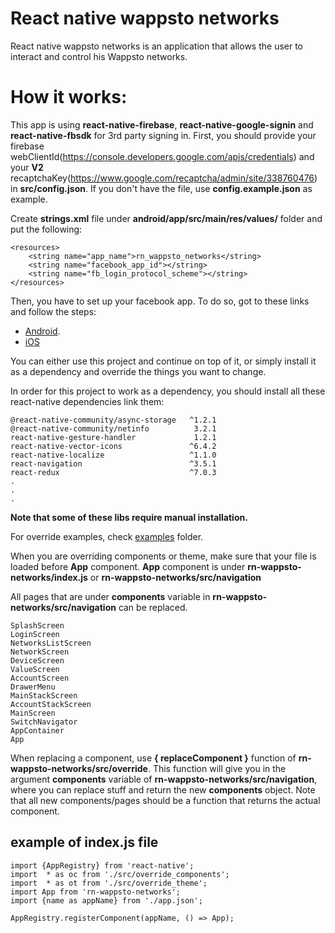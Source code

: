 # React native wappsto networks

React native wappsto networks is an application that allows the user to interact and control his Wappsto networks.

# How it works:

This app is using **react-native-firebase**, **react-native-google-signin** and **react-native-fbsdk** for 3rd party signing in.
First, you should provide your firebase webClientId(https://console.developers.google.com/apis/credentials) and your **V2** recaptchaKey(https://www.google.com/recaptcha/admin/site/338760476) in **src/config.json**. If you don't have the file, use **config.example.json** as example.

Create **strings.xml** file under **android/app/src/main/res/values/** folder and put the following:
```
<resources>
    <string name="app_name">rn_wappsto_networks</string>
    <string name="facebook_app_id"></string>
    <string name="fb_login_protocol_scheme"></string>
</resources>
```

Then, you have to set up your facebook app. To do so, got to these links and follow the steps:
- [Android](https://developers.facebook.com/docs/android/getting-started/).
- [iOS](https://developers.facebook.com/docs/ios/getting-started/)

You can either use this project and continue on top of it, or simply install it as a dependency and override the things you want to change.

In order for this project to work as a dependency, you should install all these react-native dependencies link them:

```
@react-native-community/async-storage   ^1.2.1
@react-native-community/netinfo          3.2.1
react-native-gesture-handler             1.2.1
react-native-vector-icons               ^6.4.2
react-native-localize                   ^1.1.0
react-navigation                        ^3.5.1
react-redux                             ^7.0.3
.
.
.
```

**Note that some of these libs require manual installation.**

For override examples, check [examples](https://github.com/Wappsto/rn-wappsto-networks/tree/master/examples) folder.

When you are overriding components or theme, make sure that your file is loaded before **App** component. **App** component is under **rn-wappsto-networks/index.js** or **rn-wappsto-networks/src/navigation**

All pages that are under **components** variable in **rn-wappsto-networks/src/navigation** can be replaced.

```
SplashScreen
LoginScreen
NetworksListScreen
NetworkScreen
DeviceScreen
ValueScreen
AccountScreen
DrawerMenu
MainStackScreen
AccountStackScreen
MainScreen
SwitchNavigator
AppContainer
App
```

When replacing a component, use **{ replaceComponent }** function of **rn-wappsto-networks/src/override**. This function will give you in the argument **components** variable of **rn-wappsto-networks/src/navigation**, where you can replace stuff and return the new **components** object. Note that all new components/pages should be a function that returns the actual component.

## example of index.js file

```
import {AppRegistry} from 'react-native';
import  * as oc from './src/override_components';
import  * as ot from './src/override_theme';
import App from 'rn-wappsto-networks';
import {name as appName} from './app.json';

AppRegistry.registerComponent(appName, () => App);
```
